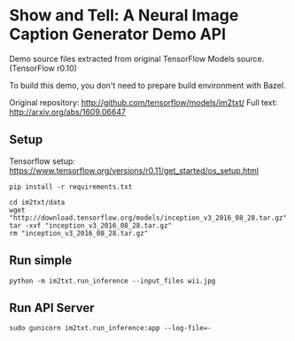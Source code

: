 # Show and Tell: A Neural Image Caption Generator Demo API

Demo source files extracted from original TensorFlow Models source. (TensorFlow r0.10)

To build this demo, you don't need to prepare build environment with Bazel.

Original repository: http://github.com/tensorflow/models/im2txt/
Full text: http://arxiv.org/abs/1609.06647

## Setup

Tensorflow setup: https://www.tensorflow.org/versions/r0.11/get_started/os_setup.html

```
pip install -r requirements.txt
```

```
cd im2txt/data
wget "http://download.tensorflow.org/models/inception_v3_2016_08_28.tar.gz"
tar -xvf "inception_v3_2016_08_28.tar.gz"
rm "inception_v3_2016_08_28.tar.gz"
```

## Run simple

```
python -m im2txt.run_inference --input_files wii.jpg
```

## Run API Server

```
sudo gunicorn im2txt.run_inference:app --log-file=-
```

